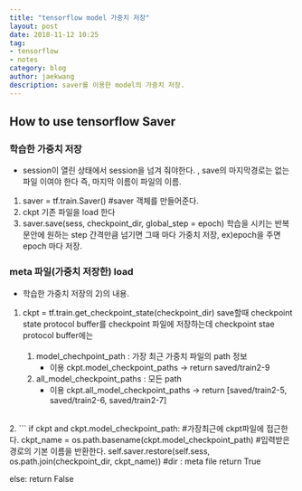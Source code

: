 ```yaml
---
title: "tensorflow model 가중치 저장"
layout: post
date: 2018-11-12 10:25
tag:
- tensorflow
- notes
category: blog
author: jaekwang
description: saver를 이용한 model의 가중치 저장.
---
```


## How to use tensorflow Saver

### 학습한 가중치 저장
 - session이 열린 상태에서 session을 넘겨 줘야한다. , save의 마지막경로는 없는 파일 이여야 한다
   즉, 마지막 이름이 파일의 이름.
 1. saver = tf.train.Saver() #saver 객체를 만들어준다.
 2. ckpt 기존 파일을 load 한다
 3. saver.save(sess, checkpoint_dir, global_step = epoch) 학습을 시키는 반복문안에 원하는 step 간격만큼 넘기면 그때 마다 가중치 저장, ex)epoch을 주면 epoch 마다 저장.

### meta 파일(가중치 저장한) load
 * 학습한 가중치 저장의 2)의 내용.
 1. ckpt = tf.train.get_checkpoint_state(checkpoint_dir)
    save할때 checkpoint state protocol buffer를 checkpoint 파일에 저장하는데
    checkpoint stae protocol buffer에는<br/><br/>
    1. model_chechpoint_path :  가장 최근 가중치 파일의 path 정보
        - 이용 ckpt.model_checkpoint_paths -> return saved/train2-9   
    2. all_model_checkpoint_paths : 모든 path
        - 이용 ckpt.all_model_checkpoint_paths -> return [saved/train2-5, saved/train2-6, saved/train2-7]
<br/>
 2.
 ```
  if ckpt and ckpt.model_checkpoint_path: #가장최근에 ckpt파일에 접근한다.
    ckpt_name = os.path.basename(ckpt.model_checkpoint_path) #입력받은 경로의 기본 이름을 반환한다.
    self.saver.restore(self.sess, os.path.join(checkpoint_dir, ckpt_name)) #dir : meta file
    return True

  else:
    return False
 ```
